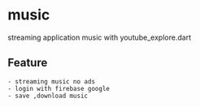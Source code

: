 # music

streaming application music with youtube_explore.dart
## Feature
    - streaming music no ads
    - login with firebase google
    - save ,download music
